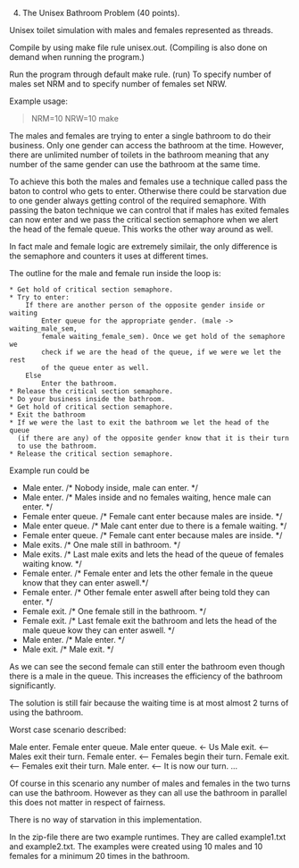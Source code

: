 4. The Unisex Bathroom Problem (40 points).

Unisex toilet simulation with males and females represented as
threads.

Compile by using make file rule unisex.out. (Compiling is
also done on demand when running the program.)

Run the program through default make rule. (run)
To specify number of males set NRM and to specify number of 
females set NRW.

Example usage: 
> NRM=10 NRW=10 make


The males and females are trying to enter a single bathroom to do their
business. Only one gender can access the bathroom at the time. However, there
are unlimited number of toilets in the bathroom meaning that any number of the
same gender can use the bathroom at the same time.

To achieve this both the males and females use a technique called pass the baton to control
who gets to enter. Otherwise there could be starvation due to one gender always getting control
of the required semaphore. With passing the baton technique we can control that if males has exited
females can now enter and we pass the critical section semaphore when we alert the head of the
female queue. This works the other way around as well. 

In fact male and female logic are extremely similair, the only difference is the semaphore and
counters it uses at different times. 

The outline for the male and female run inside the loop is:

    * Get hold of critical section semaphore.
    * Try to enter:
        If there are another person of the opposite gender inside or waiting
            Enter queue for the appropriate gender. (male -> waiting_male_sem, 
            female waiting_female_sem). Once we get hold of the semaphore we 
            check if we are the head of the queue, if we were we let the rest 
            of the queue enter as well.
        Else
            Enter the bathroom.
    * Release the critical section semaphore.
    * Do your business inside the bathroom.
    * Get hold of critical section semaphore.
    * Exit the bathroom
    * If we were the last to exit the bathroom we let the head of the queue
      (if there are any) of the opposite gender know that it is their turn 
      to use the bathroom.
    * Release the critical section semaphore.


Example run could be

* Male enter. /* Nobody inside, male can enter. */
* Male enter. /* Males inside and no females waiting, hence male can enter. */
* Female enter queue. /* Female cant enter because males are inside. */
* Male enter queue. /* Male cant enter due to there is a female waiting. */
* Female enter queue. /* Female cant enter because males are inside. */
* Male exits. /* One male still in bathroom. */
* Male exits. /* Last male exits and lets the head of the queue of females waiting know. */
* Female enter. /* Female enter and lets the other female in the queue know that they can 
                enter aswell.*/
* Female enter. /* Other female enter aswell after being told they can enter. */
* Female exit. /* One female still in the bathroom. */
* Female exit. /* Last female exit the bathroom and lets the head of the male queue kow they
              can enter aswell. */
* Male enter. /* Male enter. */
* Male exit. /* Male exit. */


As we can see the second female can still enter the bathroom even though there is
a male in the queue. This increases the efficiency of the bathroom significantly.

The solution is still fair because the waiting time is at most almost 2 turns of
using the bathroom. 

Worst case scenario described:

Male enter.
Female enter queue.
Male enter queue. <- Us
Male exit. <-- Males exit their turn.
Female enter. <-- Females begin their turn.
Female exit. <-- Females exit their turn.
Male enter. <-- It is now our turn.
...

Of course in this scenario any number of males and females in the two turns can use the
bathroom. However as they can all use the bathroom in parallel this does not matter in
respect of fairness.

There is no way of starvation in this implementation. 


In the zip-file there are two example runtimes. They are called example1.txt and example2.txt.
The examples were created using 10 males and 10 females for a minimum 20 times in the bathroom.
